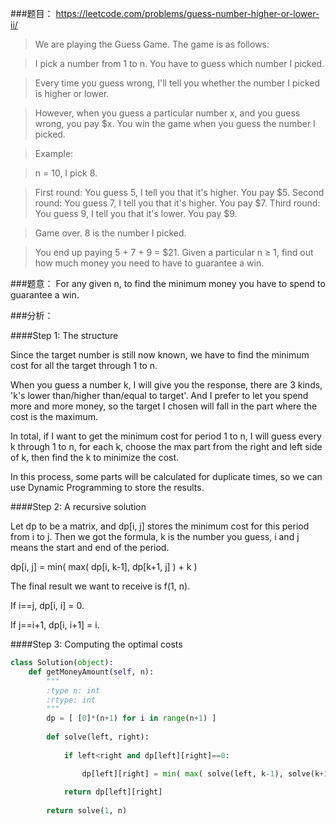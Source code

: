 ###题目：
https://leetcode.com/problems/guess-number-higher-or-lower-ii/

>We are playing the Guess Game. The game is as follows:

>I pick a number from 1 to n. You have to guess which number I picked.

>Every time you guess wrong, I'll tell you whether the number I picked is higher or lower.

>However, when you guess a particular number x, and you guess wrong, you pay $x. You win the game when you guess the number I picked.

>Example:

>n = 10, I pick 8.

>First round:  You guess 5, I tell you that it's higher. You pay $5.
Second round: You guess 7, I tell you that it's higher. You pay $7.
Third round:  You guess 9, I tell you that it's lower. You pay $9.

>Game over. 8 is the number I picked.

>You end up paying 5 + 7 + 9 = $21.
Given a particular n ≥ 1, find out how much money you need to have to guarantee a win.


###题意：
For any given n, to find the minimum money you have to spend to guarantee a win.

###分析：

####Step 1: The structure

Since the target number is still now known, we have to find the minimum cost for all the target through 1 to n.

When you guess a number k, I will give you the response, there are 3 kinds, 'k's lower than/higher than/equal to target'. And I prefer to let you spend more and more money, so the target I chosen will fall in the part where the cost is the maximum.

In total, if I want to get the minimum cost for period 1 to n, I will guess every k through 1 to n, for each k, choose the max part from the right and left side of k, then find the k to minimize the cost.

In this process, some parts will be calculated for duplicate times, so we can use Dynamic Programming to store the results.


####Step 2: A recursive solution

Let dp to be a matrix, and dp[i, j] stores the minimum cost for this period from i to j. Then we got the formula, k is the number you guess, i and j means the start and end of the period.

dp[i, j] = min( max( dp[i, k-1], dp[k+1, j] ) + k )

The final result we want to receive is f(1, n).

If i==j, dp[i, i] = 0.

If j==i+1, dp[i, i+1] = i. 

####Step 3: Computing the optimal costs

``` python
class Solution(object):
    def getMoneyAmount(self, n):
        """
        :type n: int
        :rtype: int
        """
        dp = [ [0]*(n+1) for i in range(n+1) ]
        
        def solve(left, right):
        
            if left<right and dp[left][right]==0:

                dp[left][right] = min( max( solve(left, k-1), solve(k+1, right) )+k for k in range(left, right))
        
            return dp[left][right]       
        
        return solve(1, n)

```
